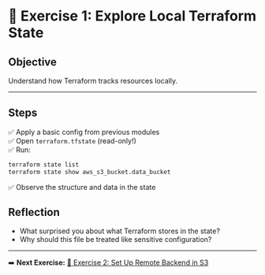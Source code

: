 # 📝 Exercise 1: Explore Local Terraform State

## Objective

Understand how Terraform tracks resources locally.

---

## Steps

✅ Apply a basic config from previous modules  
✅ Open `terraform.tfstate` (read-only!)  
✅ Run:

```bash
terraform state list
terraform state show aws_s3_bucket.data_bucket
```

✅ Observe the structure and data in the state

## Reflection
- What surprised you about what Terraform stores in the state?
- Why should this file be treated like sensitive configuration?

---

➡️ **Next Exercise:** [🧪 Exercise 2: Set Up Remote Backend in S3](./exercise-2.md)